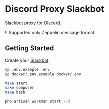 # Discord Proxy Slackbot

Slackbot proxy for Discord.

!! Supported only Zeppelin message format.

## Getting Started

Create your [Slackbot](https://api.slack.com/apps)

```bash
cp .env.example .env
cp docker/.env.example docker/.env

make start
make composer
make bash 

php artisan workman start --d
```
